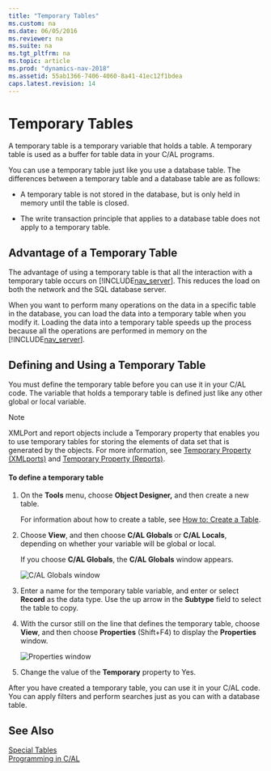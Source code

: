 ```yaml
---
title: "Temporary Tables"
ms.custom: na
ms.date: 06/05/2016
ms.reviewer: na
ms.suite: na
ms.tgt_pltfrm: na
ms.topic: article
ms.prod: "dynamics-nav-2018"
ms.assetid: 55ab1366-7406-4060-8a41-41ec12f1bdea
caps.latest.revision: 14
---
```

# Temporary Tables
A temporary table is a temporary variable that holds a table. A temporary table is used as a buffer for table data in your C/AL programs.  

 You can use a temporary table just like you use a database table. The differences between a temporary table and a database table are as follows:  

-   A temporary table is not stored in the database, but is only held in memory until the table is closed.  

-   The write transaction principle that applies to a database table does not apply to a temporary table.  

## Advantage of a Temporary Table  
 The advantage of using a temporary table is that all the interaction with a temporary table occurs on [!INCLUDE[nav_server](includes/nav_server_md.md)]. This reduces the load on both the network and the SQL database server.  

 When you want to perform many operations on the data in a specific table in the database, you can load the data into a temporary table when you modify it. Loading the data into a temporary table speeds up the process because all the operations are performed in memory on the [!INCLUDE[nav_server](includes/nav_server_md.md)].  

## Defining and Using a Temporary Table  
 You must define the temporary table before you can use it in your C/AL code. The variable that holds a temporary table is defined just like any other global or local variable.  

> [!NOTE]  
>  XMLPort and report objects include a Temporary property that enables you to use temporary tables for storing the elements of data set that is generated by the objects. For more information, see [Temporary Property \(XMLports\)](Temporary-Property--XMLports-.md) and [Temporary Property \(Reports\)](Temporary-Property--Reports-.md).  

#### To define a temporary table  

1.  On the **Tools** menu, choose **Object Designer,** and then create a new table.  

     For information about how to create a table, see [How to: Create a Table](How-to--Create-a-Table.md).  

2.  Choose **View**, and then choose **C/AL Globals** or **C/AL Locals**, depending on whether your variable will be global or local.  

     If you choose **C/AL Globals**, the **C/AL Globals** window appears.  

     ![C&#47;AL Globals window](media/NAV_ADG_8_Table_31.png "NAV\_ADG\_8\_Table\_31")  

3.  Enter a name for the temporary table variable, and enter or select **Record** as the data type. Use the up arrow in the **Subtype** field to select the table to copy.  

4.  With the cursor still on the line that defines the temporary table, choose **View**, and then choose **Properties** \(Shift+F4\) to display the **Properties** window.  

     ![Properties window](media/NAV_ADG_8_Table_32.png "NAV\_ADG\_8\_Table\_32")  

5.  Change the value of the **Temporary** property to Yes.  

 After you have created a temporary table, you can use it in your C/AL code. You can apply filters and perform searches just as you can with a database table.  

## See Also  
 [Special Tables](Special-Tables.md)   
 [Programming in C/AL](Programming-in-C-AL.md)
